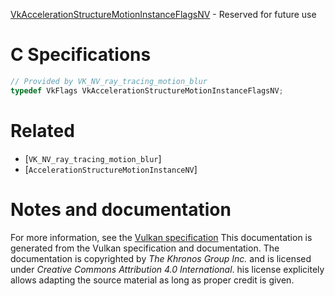[VkAccelerationStructureMotionInstanceFlagsNV](https://www.khronos.org/registry/vulkan/specs/1.3-extensions/man/html/VkAccelerationStructureMotionInstanceFlagsNV.html) - Reserved for future use

# C Specifications
```c
// Provided by VK_NV_ray_tracing_motion_blur
typedef VkFlags VkAccelerationStructureMotionInstanceFlagsNV;
```

# Related
- [`VK_NV_ray_tracing_motion_blur`]
- [`AccelerationStructureMotionInstanceNV`]

# Notes and documentation
For more information, see the [Vulkan specification](https://www.khronos.org/registry/vulkan/specs/1.3-extensions/html/vkspec.html)
This documentation is generated from the Vulkan specification and documentation.
The documentation is copyrighted by *The Khronos Group Inc.* and is licensed under *Creative Commons Attribution 4.0 International*.
his license explicitely allows adapting the source material as long as proper credit is given.
        